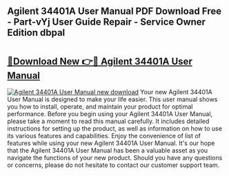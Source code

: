 ## Agilent 34401A User Manual PDF Download Free - Part-vYj User Guide Repair - Service Owner Edition dbpal

# <h2><a href="http://bc16728.oget.top/?id=Agilent+34401A+User+Manual">🔗Download New 👉🔴 Agilent 34401A User Manual</a></h2>

[![Agilent 34401A User Manual new download](https://i.imgur.com/5g1atiW.png)](http://bc16728.oget.top/?id=Agilent+34401A+User+Manual)
Your new Agilent 34401A User Manual is designed to make your life easier. This user manual shows you how to install, operate, and maintain your product for optimal performance. Before you begin using your Agilent 34401A User Manual, please take a moment to read this manual carefully. It includes detailed instructions for setting up the product, as well as information on how to use its various features and capabilities. Enjoy the convenience of list of features while using your new Agilent 34401A User Manual. It's our hope that the Agilent 34401A User Manual has been a valuable asset as you navigate the functions of your new product. Should you have any questions or concerns, please do not hesitate to contact our customer support team.
